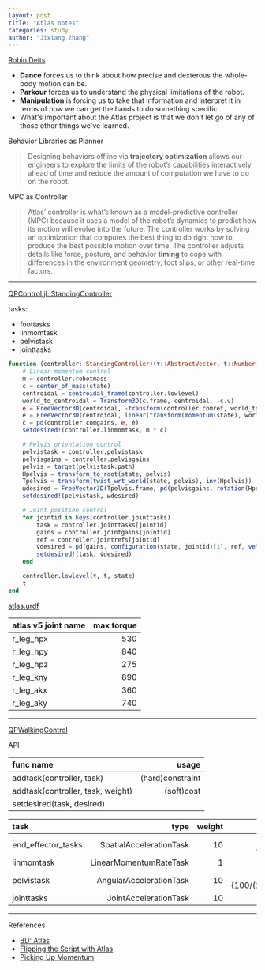 ```yaml
---
layout: post
title: "Atlas notes"
categories: study
author: "Jixiang Zhang"
---
```


[Robin Deits](https://bostondynamics.com/blog/sick-tricks-and-tricky-grips/)

- **Dance** forces us to think about how precise and dexterous the whole-body motion can be.
- **Parkour** forces us to understand the physical limitations of the robot.
- **Manipulation** is forcing us to take that information and interpret it in terms of how we can get the hands to do something specific.
- What's important about the Atlas project is that we don't let go of any of those other things we've learned.

Behavior Libraries as Planner

> Designing behaviors offline via **trajectory optimization** allows our engineers to explore the limits of the robot’s capabilities interactively ahead of time and reduce the amount of computation we have to do on the robot.

MPC as Controller

> Atlas’ controller is what’s known as a model-predictive controller (MPC) because it uses a model of the robot’s dynamics to predict how its motion will evolve into the future. The controller works by solving an optimization that computes the best thing to do right now to produce the best possible motion over time. The controller adjusts details like force, posture, and behavior **timing** to cope with differences in the environment geometry, foot slips, or other real-time factors.

---

[QPControl.jl: StandingController](https://github.com/tkoolen/QPControl.jl/blob/master/src/highlevel/standing.jl)

tasks:

- foottasks
- linmomtask
- pelvistask
- jointtasks

```julia
function (controller::StandingController)(τ::AbstractVector, t::Number, state::MechanismState)
    # Linear momentum control
    m = controller.robotmass
    c = center_of_mass(state)
    centroidal = centroidal_frame(controller.lowlevel)
    world_to_centroidal = Transform3D(c.frame, centroidal, -c.v)
    e = FreeVector3D(centroidal, -transform(controller.comref, world_to_centroidal).v)
    ė = FreeVector3D(centroidal, linear(transform(momentum(state), world_to_centroidal)) / m)
    c̈ = pd(controller.comgains, e, ė)
    setdesired!(controller.linmomtask, m * c̈)

    # Pelvis orientation control
    pelvistask = controller.pelvistask
    pelvisgains = controller.pelvisgains
    pelvis = target(pelvistask.path)
    Hpelvis = transform_to_root(state, pelvis)
    Tpelvis = transform(twist_wrt_world(state, pelvis), inv(Hpelvis))
    ωdesired = FreeVector3D(Tpelvis.frame, pd(pelvisgains, rotation(Hpelvis), Tpelvis.angular))
    setdesired!(pelvistask, ωdesired)

    # Joint position control
    for jointid in keys(controller.jointtasks)
        task = controller.jointtasks[jointid]
        gains = controller.jointgains[jointid]
        ref = controller.jointrefs[jointid]
        v̇desired = pd(gains, configuration(state, jointid)[1], ref, velocity(state, jointid)[1], 0.0)
        setdesired!(task, v̇desired)
    end

    controller.lowlevel(τ, t, state)
    τ
end
```

[atlas.urdf](https://github.com/tkoolen/AtlasRobot.jl/blob/17267ec95ed06222a49ad22e5973078ab6cc2763/deps/Atlas/atlas.urdf)

| atlas v5 joint name | max torque |
| :------------------ | ---------: |
| r_leg_hpx           |        530 |
| r_leg_hpy           |        840 |
| r_leg_hpz           |        275 |
| r_leg_kny           |        890 |
| r_leg_akx           |        360 |
| r_leg_aky           |        740 |

---

[QPWalkingControl](https://github.com/tkoolen/QPWalkingControl.jl)

API

| func name                         |            usage |
| :-------------------------------- | ---------------: |
| addtask(controller, task)         | (hard)constraint |
| addtask(controller, task, weight) |       (soft)cost |
| setdesired(task, desired)         |                  |

| task               |                    type | weight |                                                           controller p/d |
| :----------------- | ----------------------: | -----: | -----------------------------------------------------------------------: |
| end_effector_tasks | SpatialAccelerationTask |     10 | **ST** ang:{0/15} lin:{0/0}; **SWI** ang:{100/(2√100)} lin:{100/(2√100)} |
| linmomtask         |  LinearMomentumRateTask |      1 |                                                       zgains:{10/(2√10)} |
| pelvistask         | AngularAccelerationTask |     10 |                                  xyz:{100/(2√100),100/(2√100),50/(2√50)} |
| jointtasks         |   JointAccelerationTask |     10 |                                                                      100 |

---

References

- [BD: Atlas](https://bostondynamics.com/atlas/)
- [Flipping the Script with Atlas](https://bostondynamics.com/blog/flipping-the-script-with-atlas/)
- [Picking Up Momentum](https://bostondynamics.com/blog/picking-up-momentum/)
